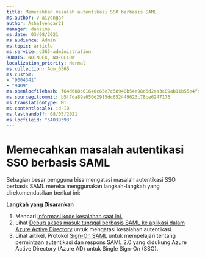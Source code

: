 ```yaml
---
title: Memecahkan masalah autentikasi SSO berbasis SAML
ms.author: v-aiyengar
author: AshaIyengar21
manager: dansimp
ms.date: 03/08/2021
ms.audience: Admin
ms.topic: article
ms.service: o365-administration
ROBOTS: NOINDEX, NOFOLLOW
localization_priority: Normal
ms.collection: Adm_O365
ms.custom:
- "9004341"
- "9409"
ms.openlocfilehash: f64d668c01640c65e7c58940b54e98d6d2aa3c09ab11b55e4fd560874740e3d3
ms.sourcegitcommit: b5f7da89a650d2915dc652449623c78be6247175
ms.translationtype: MT
ms.contentlocale: id-ID
ms.lasthandoff: 08/05/2021
ms.locfileid: "54039393"
---
```

# <a name="troubleshoot-saml-based-sso-authentication-issues"></a>Memecahkan masalah autentikasi SSO berbasis SAML

Sebagian besar pengguna bisa mengatasi masalah autentikasi SSO berbasis SAML mereka menggunakan langkah-langkah yang direkomendasikan berikut ini:

**Langkah yang Disarankan**
1. Mencari [informasi kode kesalahan saat ini.](https://docs.microsoft.com/azure/active-directory/develop/reference-aadsts-error-codes#lookup-current-error-code-information)
1. Lihat [Debug akses masuk tunggal berbasis SAML ke aplikasi dalam Azure Active Directory](https://docs.microsoft.com/azure/active-directory/manage-apps/debug-saml-sso-issues) untuk mengatasi kesalahan autentikasi.
1. Lihat artikel, Protokol [Sign-On SAML](https://docs.microsoft.com/azure/active-directory/develop/single-sign-on-saml-protocol) untuk mempelajari tentang permintaan autentikasi dan respons SAML 2.0 yang didukung Azure Active Directory (Azure AD) untuk Single Sign-On (SSO).


